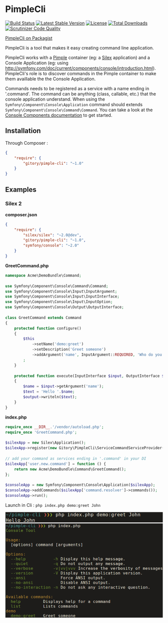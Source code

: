 # PimpleCli

[![Build Status](https://travis-ci.org/Gitory/pimple-cli.svg?branch=master)](https://travis-ci.org/Gitory/pimple-cli)
[![Latest Stable Version](https://poser.pugx.org/gitory/pimple-cli/v/stable.svg)](https://packagist.org/packages/gitory/pimple-cli)
[![License](https://poser.pugx.org/gitory/pimple-cli/license.svg)](https://packagist.org/packages/gitory/pimple-cli)
[![Total Downloads](https://poser.pugx.org/gitory/pimple-cli/downloads.svg)](https://packagist.org/packages/gitory/pimple-cli)
[![Scrutinizer Code Quality](https://scrutinizer-ci.com/g/Gitory/pimple-cli/badges/quality-score.png?b=master)](https://scrutinizer-ci.com/g/Gitory/pimple-cli/?branch=master)

[PimpleCli on Packagist](https://packagist.org/packages/gitory/pimple-cli)

PimpleCli is a tool that makes it easy creating command line application.

PimpleCli works with a [Pimple](http://pimple.sensiolabs.org/) container (eg: a [Silex](http://silex.sensiolabs.org) application) and a Console Application (eg: using http://symfony.com/doc/current/components/console/introduction.html). PimpleCli's role is to discover commands in the Pimple container to make them availlable the the Console Application.

Commands needs to be registered as a service with a name ending in '.command'. The command can be anything (class, callable, etc.) that the console application understand. When using the `Symfony\Component\Console\Application` command should extends `Symfony\Component\Console\Command\Command`. You can take a look at the [Console Components documentation](http://symfony.com/doc/current/components/console/introduction.html) to get started.

## Installation

Through Composer :

```json
{
    "require": {
        "gitory/pimple-cli": "~1.0"
    }
}
```

## Examples

### Silex 2

**composer.json**

```json
{
    "require": {
        "silex/silex": "~2.0@dev",
        "gitory/pimple-cli": "~1.0",
        "symfony/console": "~2.0"
    }
}

```


**GreetCommand.php**

```php
namespace Acme\DemoBundle\Command;

use Symfony\Component\Console\Command\Command;
use Symfony\Component\Console\Input\InputArgument;
use Symfony\Component\Console\Input\InputInterface;
use Symfony\Component\Console\Input\InputOption;
use Symfony\Component\Console\Output\OutputInterface;

class GreetCommand extends Command
{
    protected function configure()
    {
        $this
            ->setName('demo:greet')
            ->setDescription('Greet someone')
            ->addArgument('name', InputArgument::REQUIRED, 'Who do you want to greet?')
        ;
    }

    protected function execute(InputInterface $input, OutputInterface $output)
    {
        $name = $input->getArgument('name');
        $text = 'Hello '.$name;
        $output->writeln($text);
    }
}
```

**index.php**

```php
require_once __DIR__.'/vendor/autoload.php';
require_once 'GreetCommand.php';

$silexApp = new Silex\Application();
$silexApp->register(new Gitory\PimpleCli\ServiceCommandServiceProvider());

// add your command as services ending in '.command' in your DI
$silexApp['user.new.command'] = function () {
    return new Acme\DemoBundle\Command\GreetCommand();
};

$consoleApp = new Symfony\Component\Console\Application($silexApp);
$consoleApp->addCommands($silexApp['command.resolver']->commands());
$consoleApp->run();

```

Launch in Cli : `php index.php demo:greet John`

![command](/doc/screenshots/command.png?raw=true)
![command](/doc/screenshots/help.png?raw=true)
